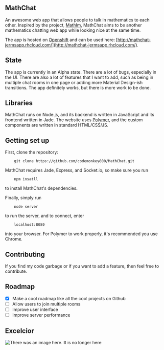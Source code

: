 MathChat
-------

An awesome web app that allows people to talk in mathematics to each other. Inspired by the project, [MathIm](http://mathim.com/),
MathChat aims to be another mathematics chatting web app while looking nice at the same time.

The app is hosted on [Openshift](https://www.openshift.com/) and can be used here: 
[http://mathchat-jermsapp.rhcloud.com/](http://mathchat-jermsapp.rhcloud.com/).

State
-----

The app is currently in an Alpha state. There are a lot of bugs, especially in the UI. There are also a lot of
features that I want to add, such as being in multiple chat rooms in one page or adding more
Material Design-ish transitions. The app definitely works, but there is more work to be done.

Libraries
---------
MathChat runs on Node.js, and its backend is written in JavaScript and its frontend written in Jade. The website uses 
[Polymer](https://www.polymer-project.org/), and the custom components are written in standard HTML/CSS/JS.

Getting set up
-------------
First, clone the repository:

```
    git clone https://github.com/codemonkey800/MathChat.git
```

MathChat requires Jade, Express, and Socket.io, so make sure you run

```
    npm insatll
```

to install MathChat's dependencies.

Finally, simply run

```
    node server
```

to run the server, and to connect, enter

```
    localhost:8080
```

into your browser. For Polymer to work properly, it's recommended you use Chrome.

Contributing
------------
If you find my code garbage or if you want to add a feature, then feel free to contribute.

Roadmap
------
- [x] Make a cool roadmap like all the cool projects on Github
- [ ] Allow users to join multiple rooms
- [ ] Improve user interface
- [ ] Improve server performance

Excelcior
--------
![There was an image here. It is no longer here](http://goo.gl/Tu3BUa)
